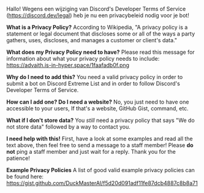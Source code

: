 Hallo! Wegens een wijziging van Discord's Developer Terms of Service (<https://discord.dev/legal>) heb je nu een privacybeleid nodig voor je bot!

**What is a Privacy Policy?** According to Wikipedia, "A privacy policy is a statement or legal document that discloses some or all of the ways a party gathers, uses, discloses, and manages a customer or client's data."

**What does my Privacy Policy need to have?** Please read this message for information about what your privacy policy needs to include: https://advaith.is-in-hyper.space/1faafadb0f.png

**Why do I need to add this?** You need a valid privacy policy in order to submit a bot on Discord Extreme List and in order to follow Discord's Developer Terms of Service.

**How can I add one? Do I need a website?** No, you just need to have one accessible to your users, If that's a website, GitHub Gist, command, etc.

**What if I don't store data?** You *still* need a privacy policy that says "We do not store data" followed by a way to contact you.

**I need help with this!** First, have a look at some examples and read all the text above, then feel free to send a message to a staff member! Please __do not__ ping a staff member and just wait for a reply. Thank you for the patience!

**Example Privacy Policies** A list of good valid example privacy policies can be found here: <https://gist.github.com/DuckMasterAl/f5d20d091adf11fe87dcb4887c8b8a71>